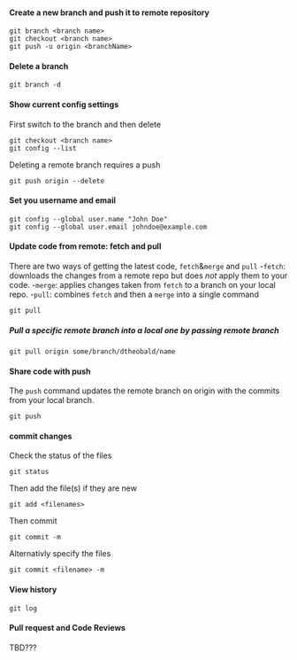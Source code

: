 #### Create a new branch and push it to remote repository

    git branch <branch name>
    git checkout <branch name>
    git push -u origin <branchName>

#### Delete a branch

    git branch -d

#### Show current config settings

First switch to the branch and then delete

    git checkout <branch name>
    git config --list

Deleting a remote branch requires a push

    git push origin --delete

#### Set you username and email

    git config --global user.name "John Doe"
    git config --global user.email johndoe@example.com

#### Update code from remote: fetch and pull

There are two ways of getting the latest code, `fetch`&`merge` and `pull`
-`fetch`: downloads the changes from a remote repo but does *not* apply them to your code.
-`merge`: applies changes taken from `fetch` to a branch on your local repo.
-`pull`:  combines `fetch` and then a `merge` into a single command

    git pull

##### Pull a specific remote branch into a local one by passing remote branch
 
    git pull origin some/branch/dtheobald/name


#### Share code with push
The `push` command updates the remote branch on origin with the commits from your local branch.

    git push

#### commit changes
Check the status of the files

    git status

Then add the file(s) if they are new

    git add <filenames>
Then commit

    git commit -m

Alternativly specify the files

    git commit <filename> -m


#### View history

    git log

#### Pull request and Code Reviews

TBD???